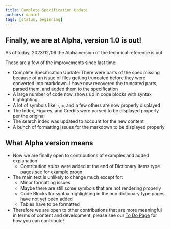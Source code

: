 ```yaml
---
title: Complete Specification Update
authors: daniel
tags: [status, beginning]
---
```


## Finally, we are at Alpha, version 1.0 is out!

As of today, 2023/12/06 the Alpha version of the technical reference is out.

These are a few of the improvements since last time:

- Complete Specification Update: There were parts of the spec missing because of an issue of files getting truncated before they were converted into markdown. I have now recovered the truncated parts, parsed them, and added them to the specification
- A large number of code now shows up in code blocks with syntax highlighting.
- A lot of symbols like `→`, `≡`, and a few others are now properly displayed
- The Index, Figures, and Credits were parsed to be displayed properly per the original
- The search index was updated to account for the new content
- A bunch of formatting issues for the markdown to be displayed properly

## What Alpha version means

- Now we are finally open to contributions of examples and added explanation
  - Contribution stubs were added at the end of Dictionary Items type pages see for example [progn](https://lisp-docs.github.io/cl-language-reference/docs/chap-5/f-d-dictionary/progn)
- The main text is unlikely to change much except for:
  - Minor formatting issues
  - Maybe there are still some symbols that are not rendering properly
  - Code Blocks for syntax highlighting in the non dictionary type pages have not yet been added
  - Tables have to be formatted
- Therefore we are open to other contributions that are more meaningful in terms of content and development, please see our [To Do Page](/todo) for how you can contribute!

